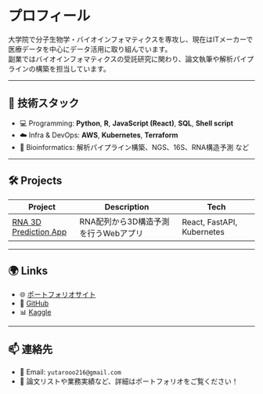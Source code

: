 # プロフィール

大学院で分子生物学・バイオインフォマティクスを専攻し、現在はITメーカーで医療データを中心にデータ活用に取り組んでいます。  
副業ではバイオインフォマティクスの受託研究に関わり、論文執筆や解析パイプラインの構築を担当しています。

---

## 🔧 技術スタック

- 💻 Programming: **Python**, **R**, **JavaScript (React)**, **SQL**, **Shell script**
- ☁️ Infra & DevOps: **AWS**, **Kubernetes**, **Terraform**
- 🧬 Bioinformatics: 解析パイプライン構築、NGS、16S、RNA構造予測 など

---

## 🛠 Projects

| Project | Description | Tech |
|--------|-------------|------|
| [RNA 3D Prediction App](https://github.com/yutarooo216/rna_3d_prediction) | RNA配列から3D構造予測を行うWebアプリ | React, FastAPI, Kubernetes 

---

## 🌍 Links

- 🌐 [ポートフォリオサイト](https://yutarooo216.github.io/portforio)
- 🐙 [GitHub](https://github.com/yutarooo216)
- 📊 [Kaggle](https://www.kaggle.com/yutaroito)

---

## 📫 連絡先

- 📧 Email: `yutarooo216@gmail.com`
- 📃 論文リストや業務実績など、詳細はポートフォリオをご覧ください！
